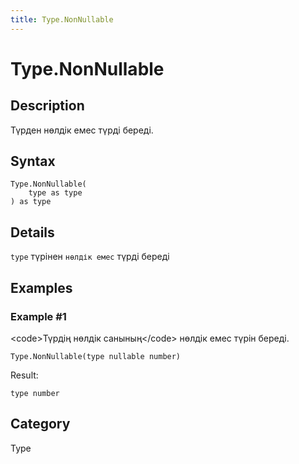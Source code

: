 ```yaml
---
title: Type.NonNullable
---
```


# Type.NonNullable


## Description

Түрден нөлдік емес түрді береді.


## Syntax

```powerquery
Type.NonNullable(
    type as type
) as type
```


## Details

<code>type</code> түрінен <code>нөлдік емес</code> түрді береді


## Examples

### Example #1 
&lt;code&gt;Түрдің нөлдік санының&lt;/code&gt; нөлдік емес түрін береді.
```powerquery
Type.NonNullable(type nullable number)
```

Result: 
```powerquery
type number
```




## Category
Type
